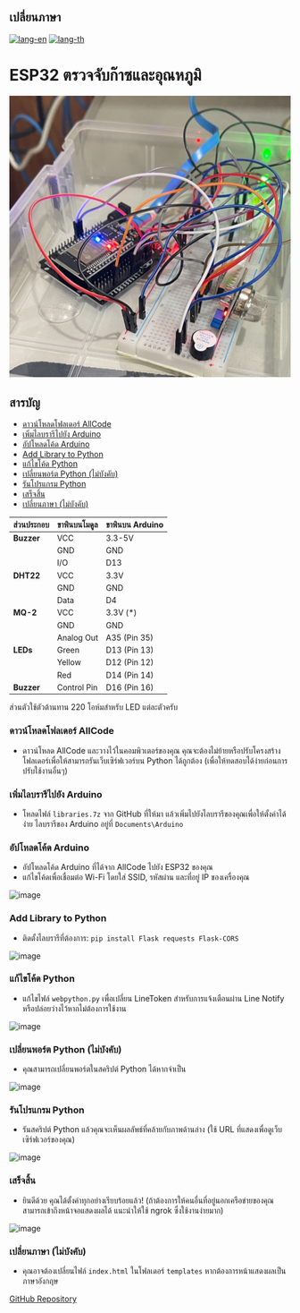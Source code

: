 ## เปลี่ยนภาษา

[![lang-en](https://img.shields.io/badge/lang-en-red)](README.md) [![lang-th](https://img.shields.io/badge/lang-th-green)](README.th.md)
  
# ESP32 ตรวจจับก๊าซและอุณหภูมิ

![Topic Picture](Photo/Ex1.jpg)

## สารบัญ

- [ดาวน์โหลดโฟลเดอร์ AllCode](#download-allcode-folder)
- [เพิ่มไลบรารีไปยัง Arduino](#add-library-to-arduino)
- [อัปโหลดโค้ด Arduino](#upload-arduino-code)
- [Add Library to Python](#add-library-to-python)
- [แก้ไขโค้ด Python](#edit-python-code)
- [เปลี่ยนพอร์ต Python (ไม่บังคับ)](#change-python-port-optional)
- [รันโปรแกรม Python](#run-python-program)
- [เสร็จสิ้น](#completion)
- [เปลี่ยนภาษา (ไม่บังคับ)](#change-language-optional)

| **ส่วนประกอบ** | **ขาพินบนโมดูล** | **ขาพินบน Arduino** |
|---------------|------------------|--------------------|
| **Buzzer**    | VCC              | 3.3-5V             |
|               | GND              | GND                |
|               | I/O              | D13                |
| **DHT22**     | VCC              | 3.3V               |
|               | GND              | GND                |
|               | Data             | D4                 |
| **MQ-2**      | VCC              | 3.3V (*)           |
|               | GND              | GND                |
|               | Analog Out       | A35 (Pin 35)       |
| **LEDs**      | Green            | D13 (Pin 13)       |
|               | Yellow           | D12 (Pin 12)       |
|               | Red              | D14 (Pin 14)       |
| **Buzzer**    | Control Pin      | D16 (Pin 16)       |

ส่วนตัวใช้ตัวต้านทาน 220 โอห์มสำหรับ LED แต่ละตัวครับ

### ดาวน์โหลดโฟลเดอร์ AllCode
- ดาวน์โหลด AllCode และวางไว้ในคอมพิวเตอร์ของคุณ คุณจะต้องไม่ย้ายหรือปรับโครงสร้างโฟลเดอร์เพื่อให้สามารถรันเว็บเซิร์ฟเวอร์บน Python ได้ถูกต้อง (เพื่อให้ทดสอบได้ง่ายก่อนการปรับใช้งานอื่นๆ)

### เพิ่มไลบรารีไปยัง Arduino
- โหลดไฟล์ `libraries.7z` จาก GitHub ที่ให้มา แล้วเพิ่มไปยังไลบรารีของคุณเพื่อให้ตั้งค่าได้ง่าย ไลบรารีของ Arduino อยู่ที่ `Documents\Arduino`

### อัปโหลดโค้ด Arduino
- อัปโหลดโค้ด Arduino ที่ได้จาก AllCode ไปยัง ESP32 ของคุณ
- แก้ไขโค้ดเพื่อเชื่อมต่อ Wi-Fi โดยใส่ SSID, รหัสผ่าน และที่อยู่ IP ของเครื่องคุณ

![image](https://github.com/user-attachments/assets/f0674956-c26b-4fe3-b256-90b9cefeb025)

### Add Library to Python
- ติดตั้งไลบรารีที่ต้องการ: `pip install Flask requests Flask-CORS`

![image](https://github.com/user-attachments/assets/015f44b4-e8b7-4c1d-a1f7-2ae4afb8a929)

### แก้ไขโค้ด Python
- แก้ไขไฟล์ `webpython.py` เพื่อเปลี่ยน LineToken สำหรับการแจ้งเตือนผ่าน Line Notify หรือปล่อยว่างไว้หากไม่ต้องการใช้งาน

![image](https://github.com/user-attachments/assets/6f3ddd05-f835-4a04-a01b-29e8213af864)

### เปลี่ยนพอร์ต Python (ไม่บังคับ)
- คุณสามารถเปลี่ยนพอร์ตในสคริปต์ Python ได้หากจำเป็น

![image](https://github.com/user-attachments/assets/2308bfcc-c021-4481-92be-fac695d52703)

### รันโปรแกรม Python
- รันสคริปต์ Python แล้วคุณจะเห็นผลลัพธ์ที่คล้ายกับภาพด้านล่าง (ใช้ URL ที่แสดงเพื่อดูเว็บเซิร์ฟเวอร์ของคุณ)

![image](https://github.com/user-attachments/assets/66613c9c-1830-4a61-ab9f-a18fab092c9c)

### เสร็จสิ้น
- ยินดีด้วย คุณได้ตั้งค่าทุกอย่างเรียบร้อยแล้ว! (ถ้าต้องการให้คนอื่นที่อยู่นอกเครือข่ายของคุณสามารถเข้าถึงหน้าจอแสดงผลได้ แนะนำให้ใช้ ngrok ซึ่งใช้งานง่ายมาก)

![image](https://github.com/user-attachments/assets/ba739e62-f810-4707-8cb5-4706ccd7947a)

### เปลี่ยนภาษา (ไม่บังคับ)
- คุณอาจต้องเปลี่ยนไฟล์ `index.html` ในโฟลเดอร์ `templates` หากต้องการหน้าแสดงผลเป็นภาษาอังกฤษ

[GitHub Repository](https://github.com/sunsonta/Esp32-DHT-22-and-MQ-2/tree/main)
